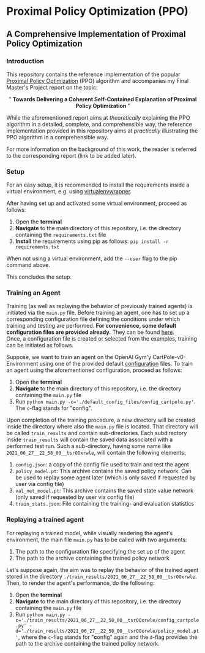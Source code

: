 # Proximal Policy Optimization (PPO)
## A Comprehensive Implementation of Proximal Policy Optimization

### Introduction

This repository contains the reference implementation of the popular 
[Proximal Policy Optimization](https://arxiv.org/abs/1707.06347) (PPO) algorithm 
and accompanies my Final Master's Project report on the topic: 

<div align="center">
    "<b>
        Towards Delivering a Coherent Self-Contained Explanation of Proximal Policy Optimization
    </b>"
</div>

While the aforementioned report aims at 
*theoretically* explaining the PPO algorithm in a detailed, complete, and comprehensible way, 
the reference implementation provided in this repository aims at *practically* illustrating the PPO algorithm in a 
comprehensible way. 

For more information on the background of this work, the reader is referred to the 
corresponding report (link to be added later). 

### Setup
For an easy setup, it is recommended to install the requirements inside a virtual environment, 
e.g. using [virtualenvwrapper](https://virtualenvwrapper.readthedocs.io/en/latest/index.html). 


After having set up and activated some virtual environment, proceed as follows: 
1. Open the **terminal**
2. **Navigate** to the main directory of this repository, i.e. the directory containing the 
`requirements.txt` file
3. **Install** the requirements using pip as follows: `pip install -r requirements.txt`

When not using a virtual environment, add the `--user` flag to the pip command above. 

This concludes the setup. 

### Training an Agent
Training (as well as replaying the behavior of previously trained agents) is initiated via the 
`main.py` file. 
Before training an agent, one has to set up a corresponding configuration file defining 
the conditions under which training and testing are performed. **For convenience, some 
default configuration files are provided already.** They can be found 
[here](https://github.com/Bick95/PPO/tree/main/default_config_files).  
Once, a configuration file is created or selected from the examples, training can be 
initiated as follows. 

Suppose, we want to train an agent on the OpenAI Gym'y CartPole-v0-Environment using one of the 
provided default [configuration](https://github.com/Bick95/PPO/blob/main/default_config_files/config_cartpole.py) 
files. To train an agent using the aforementioned configuration, proceed as follows:
1. Open the **terminal**
2. **Navigate** to the main directory of this repository, i.e. the directory containing the 
`main.py` file
3. Run `python main.py -c='./default_config_files/config_cartpole.py'`. The `c`-flag 
stands for "**c**onfig". 

Upon completion of the training procedure, a new directory will be created inside the 
directory where also the `main.py` file is located. That directory will be called 
`train_results` and contain sub-directories. Each subdirectory inside `train_results` will 
contain the saved data associated with a performed test run. Such a sub-directory, having 
some name like `2021_06_27__22_58_00__tsrOOxrwle`, will contain the following elements:
1. `config.json`: a copy of the config file used to train and test the agent
2. `policy_model.pt`: This archive contains the saved policy network. Can be 
used to replay some agent later (which is only saved if requested by user via config file)
3. `val_net_model.pt`: This archive contains the saved state value network 
(only saved if requested by user via config file)
4. `train_stats.json`: File containing the training- and evaluation statistics

### Replaying a trained agent
For replaying a trained model, while visually rendering the agent's environment, the main 
file `main.py` has to be called with two arguments:
1. The path to the configuration file specifying the set up of the agent
2. The path to the archive containing the trained policy network

Let's suppose again, the aim was to replay the behavior of the trained agent stored in the 
directory `./train_results/2021_06_27__22_58_00__tsrOOxrwle`. Then, to render the agent's 
performance, do the following:
1. Open the **terminal**
2. **Navigate** to the main directory of this repository, i.e. the directory containing the 
`main.py` file
3. Run `python main.py -c='./train_results/2021_06_27__22_58_00__tsrOOxrwle/config_cartpole.py' -d='./train_results/2021_06_27__22_58_00__tsrOOxrwle/policy_model.pt'`, 
where the `c`-flag stands for "**c**onfig" again and the `d`-flag provides the path to the 
archive containing the trained policy network. 
